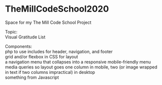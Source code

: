 # TheMillCodeSchool2020
Space for my The Mill Code School Project

Topic: <br>
  Visual Gratitude List<br>

Components: <br>
  php to use includes for header, navigation, and footer<br>
  grid and/or flexbox in CSS for layout<br>
  a navigation menu that collapses into a responsive mobile-friendly menu<br>
  media queries so layout goes one column in mobile, two (or image wrapped in text if two columns impractical) in desktop<br>
  something from Javascript

